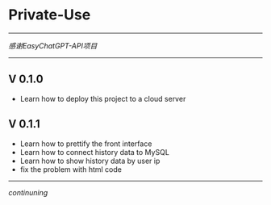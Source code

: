 # Private-Use #
***
*感谢EasyChatGPT-API项目*
***
## V 0.1.0
- Learn how to deploy this project to a cloud server
## V 0.1.1
- Learn how to prettify the front interface
- Learn how to connect history data to MySQL
- Learn how to show history data by user ip
- fix the problem with html code

***
*continuning*